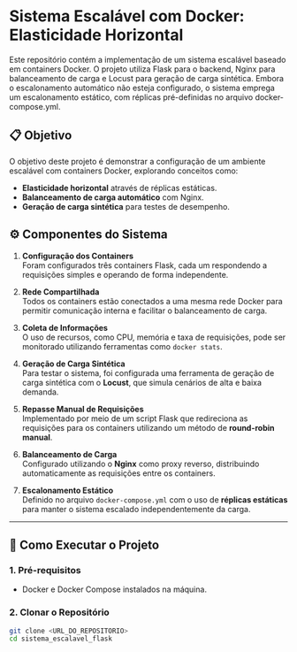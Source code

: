 # Sistema Escalável com Docker: Elasticidade Horizontal
Este repositório contém a implementação de um sistema escalável baseado em containers Docker. O projeto utiliza Flask para o backend, Nginx para balanceamento de carga e Locust para geração de carga sintética. Embora o escalonamento automático não esteja configurado, o sistema emprega um escalonamento estático, com réplicas pré-definidas no arquivo docker-compose.yml.

## 📋 Objetivo
O objetivo deste projeto é demonstrar a configuração de um ambiente escalável com containers Docker, explorando conceitos como:  

- **Elasticidade horizontal** através de réplicas estáticas.  
- **Balanceamento de carga automático** com Nginx.  
- **Geração de carga sintética** para testes de desempenho.

## ⚙️ Componentes do Sistema

1. **Configuração dos Containers**  
   Foram configurados três containers Flask, cada um respondendo a requisições simples e operando de forma independente.

2. **Rede Compartilhada**  
   Todos os containers estão conectados a uma mesma rede Docker para permitir comunicação interna e facilitar o balanceamento de carga.

3. **Coleta de Informações**  
   O uso de recursos, como CPU, memória e taxa de requisições, pode ser monitorado utilizando ferramentas como `docker stats`.

4. **Geração de Carga Sintética**  
   Para testar o sistema, foi configurada uma ferramenta de geração de carga sintética com o **Locust**, que simula cenários de alta e baixa demanda.

5. **Repasse Manual de Requisições**  
   Implementado por meio de um script Flask que redireciona as requisições para os containers utilizando um método de **round-robin manual**.

6. **Balanceamento de Carga**  
   Configurado utilizando o **Nginx** como proxy reverso, distribuindo automaticamente as requisições entre os containers.

7. **Escalonamento Estático**  
   Definido no arquivo `docker-compose.yml` com o uso de **réplicas estáticas** para manter o sistema escalado independentemente da carga.

---

## 🚀 Como Executar o Projeto

### 1. Pré-requisitos

- Docker e Docker Compose instalados na máquina.

### 2. Clonar o Repositório

```bash
git clone <URL_DO_REPOSITORIO>
cd sistema_escalavel_flask


